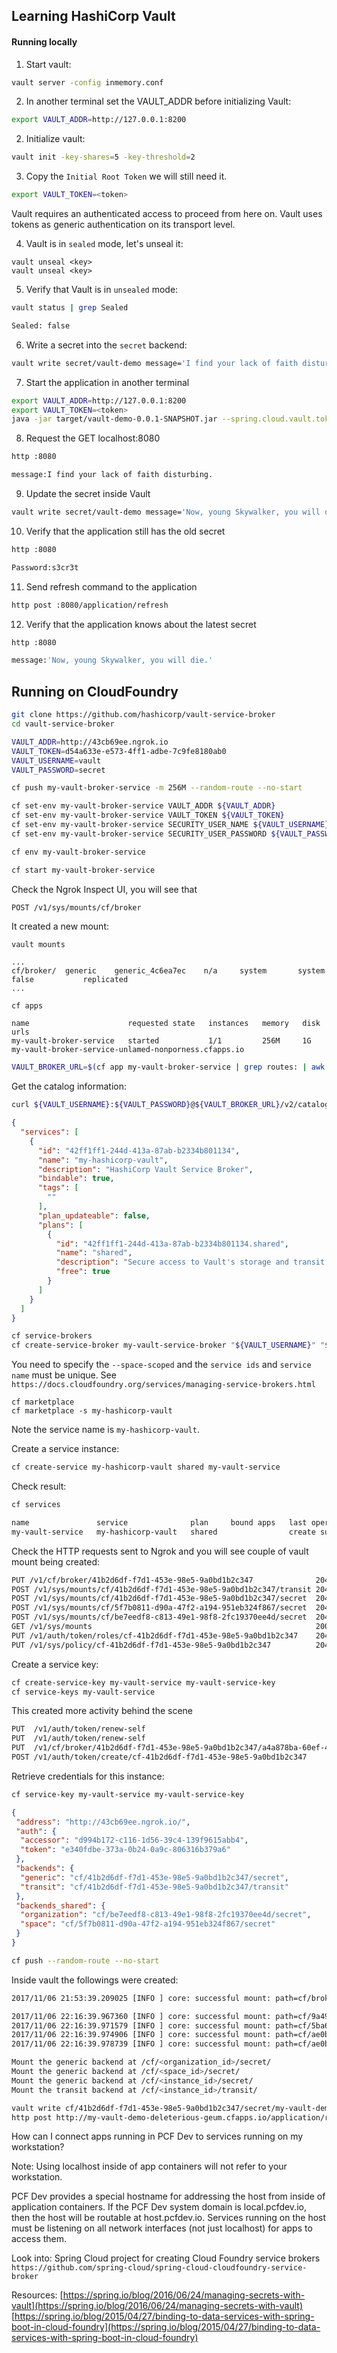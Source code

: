 ## Learning HashiCorp Vault

#### Running locally

1. Start vault:

```bash
vault server -config inmemory.conf
```

2. In another terminal set the VAULT_ADDR before initializing Vault:

```bash
export VAULT_ADDR=http://127.0.0.1:8200
```   

2. Initialize vault:

```bash
vault init -key-shares=5 -key-threshold=2
```

3. Copy the `Initial Root Token` we will still need it.

```bash
export VAULT_TOKEN=<token>
```

Vault requires an authenticated access to proceed from here on. 
Vault uses tokens as generic authentication on its transport level.

4. Vault is in `sealed` mode, let's unseal it:

```
vault unseal <key>
vault unseal <key>
```

5. Verify that Vault is in `unsealed` mode:

```bash
vault status | grep Sealed

Sealed: false
```

6. Write a secret into the `secret` backend:

```bash
vault write secret/vault-demo message='I find your lack of faith disturbing.'
```

7. Start the application in another terminal 

```bash
export VAULT_ADDR=http://127.0.0.1:8200
export VAULT_TOKEN=<token>
java -jar target/vault-demo-0.0.1-SNAPSHOT.jar --spring.cloud.vault.token=`echo $VAULT_TOKEN`
```

8. Request the GET localhost:8080

```bash
http :8080

message:I find your lack of faith disturbing.
```

9. Update the secret inside Vault

```bash
vault write secret/vault-demo message='Now, young Skywalker, you will die.'
```

10. Verify that the application still has the old secret

```bash
http :8080

Password:s3cr3t
```

11. Send refresh command to the application

```bash
http post :8080/application/refresh
```

12. Verify that the application knows about the latest secret

```bash
http :8080

message:'Now, young Skywalker, you will die.'
```

## Running on CloudFoundry

```bash
git clone https://github.com/hashicorp/vault-service-broker
cd vault-service-broker

VAULT_ADDR=http://43cb69ee.ngrok.io
VAULT_TOKEN=d54a633e-e573-4ff1-adbe-7c9fe8180ab0
VAULT_USERNAME=vault
VAULT_PASSWORD=secret

cf push my-vault-broker-service -m 256M --random-route --no-start 

cf set-env my-vault-broker-service VAULT_ADDR ${VAULT_ADDR}
cf set-env my-vault-broker-service VAULT_TOKEN ${VAULT_TOKEN}
cf set-env my-vault-broker-service SECURITY_USER_NAME ${VAULT_USERNAME}
cf set-env my-vault-broker-service SECURITY_USER_PASSWORD ${VAULT_PASSWORD}

cf env my-vault-broker-service

```


```bash
cf start my-vault-broker-service
```

Check the Ngrok Inspect UI, you will see that 

```bash
POST /v1/sys/mounts/cf/broker
```
 
It created a new mount:
 
```
vault mounts

...
cf/broker/  generic    generic_4c6ea7ec    n/a     system       system   false           replicated
...
``` 

```
cf apps

name                      requested state   instances   memory   disk   urls
my-vault-broker-service   started           1/1         256M     1G     my-vault-broker-service-unlamed-nonporness.cfapps.io
``` 
 


```bash
VAULT_BROKER_URL=$(cf app my-vault-broker-service | grep routes: | awk '{print $2}')
```

Get the catalog information:

```bash
curl ${VAULT_USERNAME}:${VAULT_PASSWORD}@${VAULT_BROKER_URL}/v2/catalog | jq
```

```json
{
  "services": [
    {
      "id": "42ff1ff1-244d-413a-87ab-b2334b801134",
      "name": "my-hashicorp-vault",
      "description": "HashiCorp Vault Service Broker",
      "bindable": true,
      "tags": [
        ""
      ],
      "plan_updateable": false,
      "plans": [
        {
          "id": "42ff1ff1-244d-413a-87ab-b2334b801134.shared",
          "name": "shared",
          "description": "Secure access to Vault's storage and transit backends",
          "free": true
        }
      ]
    }
  ]
}
```

```bash
cf service-brokers
cf create-service-broker my-vault-service-broker "${VAULT_USERNAME}" "${VAULT_PASSWORD}" "https://${VAULT_BROKER_URL}" --space-scoped
```

You need to specify the `--space-scoped` and the `service ids` and `service name` must be unique. See `https://docs.cloudfoundry.org/services/managing-service-brokers.html`


```
cf marketplace
cf marketplace -s my-hashicorp-vault
``` 

Note the service name is `my-hashicorp-vault`.

Create a service instance:

```bash
cf create-service my-hashicorp-vault shared my-vault-service
``` 

Check result:

```bash
cf services

name               service              plan     bound apps   last operation
my-vault-service   my-hashicorp-vault   shared                create succeeded
```

Check the HTTP requests sent to Ngrok and you will see couple of vault mount being created:

```bash
PUT /v1/cf/broker/41b2d6df-f7d1-453e-98e5-9a0bd1b2c347              204 No Content
POST /v1/sys/mounts/cf/41b2d6df-f7d1-453e-98e5-9a0bd1b2c347/transit 204 No Content
POST /v1/sys/mounts/cf/41b2d6df-f7d1-453e-98e5-9a0bd1b2c347/secret  204 No Content
POST /v1/sys/mounts/cf/5f7b0811-d90a-47f2-a194-951eb324f867/secret  204 No Content
POST /v1/sys/mounts/cf/be7eedf8-c813-49e1-98f8-2fc19370ee4d/secret  204 No Content
GET /v1/sys/mounts                                                  200 Ok
PUT /v1/auth/token/roles/cf-41b2d6df-f7d1-453e-98e5-9a0bd1b2c347    204 No Content
PUT /v1/sys/policy/cf-41b2d6df-f7d1-453e-98e5-9a0bd1b2c347          204 No Content	
```

Create a service key:

```bash
cf create-service-key my-vault-service my-vault-service-key
cf service-keys my-vault-service
```

This created more activity behind the scene

```bash
PUT  /v1/auth/token/renew-self                                                               200 OK
PUT  /v1/auth/token/renew-self                                                               200 OK
PUT  /v1/cf/broker/41b2d6df-f7d1-453e-98e5-9a0bd1b2c347/a4a878ba-60ef-4476-9862-b78b0bb514d3 204 No Content
POST /v1/auth/token/create/cf-41b2d6df-f7d1-453e-98e5-9a0bd1b2c347                           200 OK
```


Retrieve credentials for this instance:

```bash
cf service-key my-vault-service my-vault-service-key
```

```json
{
 "address": "http://43cb69ee.ngrok.io/",
 "auth": {
  "accessor": "d994b172-c116-1d56-39c4-139f9615abb4",
  "token": "e340fdbe-373a-0b24-0a9c-806316b379a6"
 },
 "backends": {
  "generic": "cf/41b2d6df-f7d1-453e-98e5-9a0bd1b2c347/secret",
  "transit": "cf/41b2d6df-f7d1-453e-98e5-9a0bd1b2c347/transit"
 },
 "backends_shared": {
  "organization": "cf/be7eedf8-c813-49e1-98f8-2fc19370ee4d/secret",
  "space": "cf/5f7b0811-d90a-47f2-a194-951eb324f867/secret"
 }
}
```

```bash
cf push --random-route --no-start 
```


Inside vault the followings were created:

```bash
2017/11/06 21:53:39.209025 [INFO ] core: successful mount: path=cf/broker/ type=generic
```

```bash
2017/11/06 22:16:39.967360 [INFO ] core: successful mount: path=cf/9a491a25-b629-472a-bd65-137ce8067a8d/secret/ type=generic
2017/11/06 22:16:39.971579 [INFO ] core: successful mount: path=cf/5ba6ae64-640e-418b-8c0c-7ec4e9b5ace5/secret/ type=generic
2017/11/06 22:16:39.974906 [INFO ] core: successful mount: path=cf/ae0bc448-b371-4d00-8837-49fc4fc736c7/secret/ type=generic
2017/11/06 22:16:39.978739 [INFO ] core: successful mount: path=cf/ae0bc448-b371-4d00-8837-49fc4fc736c7/transit/ type=transit
```


```bash
Mount the generic backend at /cf/<organization_id>/secret/
Mount the generic backend at /cf/<space_id>/secret/
Mount the generic backend at /cf/<instance_id>/secret/
Mount the transit backend at /cf/<instance_id>/transit/
```
 
```bash
vault write cf/41b2d6df-f7d1-453e-98e5-9a0bd1b2c347/secret/my-vault-demo password=Work 
http post http://my-vault-demo-deleterious-geum.cfapps.io/application/refresh
``` 
 
How can I connect apps running in PCF Dev to services running on my workstation?

Note: Using localhost inside of app containers will not refer to your workstation.

PCF Dev provides a special hostname for addressing the host from inside of application containers. 
If the PCF Dev system domain is local.pcfdev.io, then the host will be routable at host.pcfdev.io.
Services running on the host must be listening on all network interfaces (not just localhost) for apps to access them.

 
Look into:
Spring Cloud project for creating Cloud Foundry service brokers
`https://github.com/spring-cloud/spring-cloud-cloudfoundry-service-broker`

 
 
Resources:
[https://spring.io/blog/2016/06/24/managing-secrets-with-vault](https://spring.io/blog/2016/06/24/managing-secrets-with-vault)
[https://spring.io/blog/2015/04/27/binding-to-data-services-with-spring-boot-in-cloud-foundry](https://spring.io/blog/2015/04/27/binding-to-data-services-with-spring-boot-in-cloud-foundry)